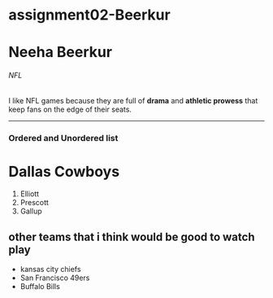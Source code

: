 # assignment02-Beerkur
# Neeha Beerkur #
###### NFL ######
 I like NFL games because they are full of **drama** and **athletic prowess** that keep fans on the edge of their seats. 

 --- 

### Ordered and Unordered list
 # Dallas Cowboys #
 1. Elliott
 2. Prescott
 3. Gallup
 
 ## other teams that i think would be good to watch play
 * kansas city chiefs
 * San Francisco 49ers
 * Buffalo Bills